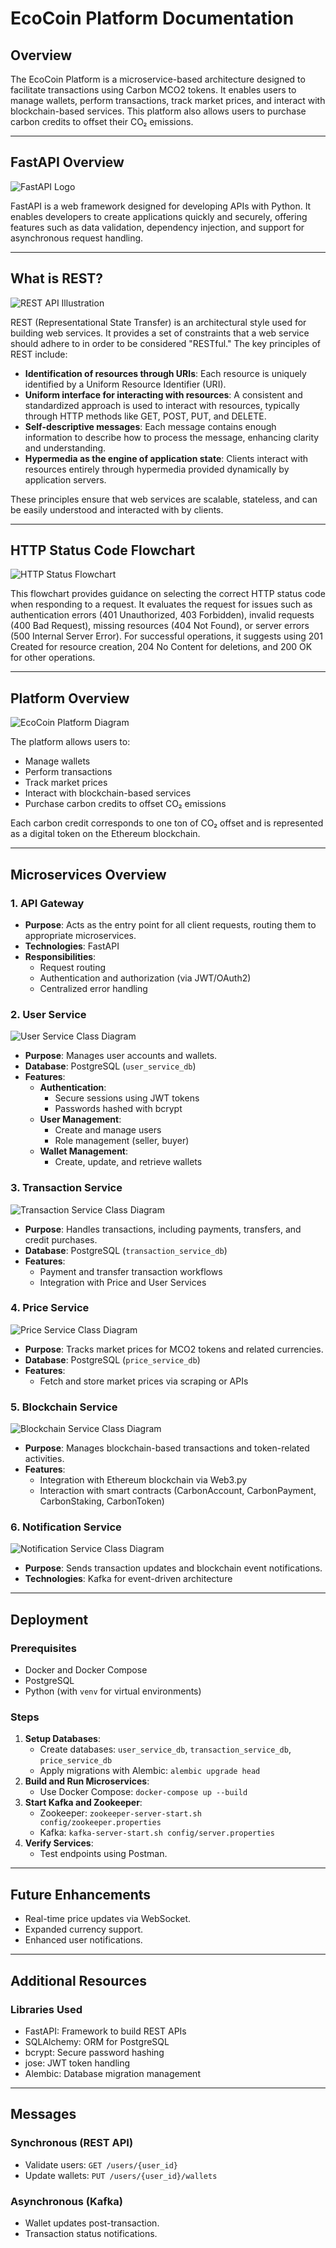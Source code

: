 # EcoCoin Platform Documentation

## Overview

The EcoCoin Platform is a microservice-based architecture designed to facilitate transactions using Carbon MCO2 tokens. It enables users to manage wallets, perform transactions, track market prices, and interact with blockchain-based services. This platform also allows users to purchase carbon credits to offset their CO₂ emissions.

---

## FastAPI Overview

![FastAPI Logo](image_readme/FastAPI_logo.png)

FastAPI is a web framework designed for developing APIs with Python. It enables developers to create applications quickly and securely, offering features such as data validation, dependency injection, and support for asynchronous request handling.

---

## What is REST?

![REST API Illustration](image_readme/REST_API.png)

REST (Representational State Transfer) is an architectural style used for building web services. It provides a set of constraints that a web service should adhere to in order to be considered "RESTful." The key principles of REST include:

- **Identification of resources through URIs**: Each resource is uniquely identified by a Uniform Resource Identifier (URI).
- **Uniform interface for interacting with resources**: A consistent and standardized approach is used to interact with resources, typically through HTTP methods like GET, POST, PUT, and DELETE.
- **Self-descriptive messages**: Each message contains enough information to describe how to process the message, enhancing clarity and understanding.
- **Hypermedia as the engine of application state**: Clients interact with resources entirely through hypermedia provided dynamically by application servers.

These principles ensure that web services are scalable, stateless, and can be easily understood and interacted with by clients.

---

## HTTP Status Code Flowchart

![HTTP Status Flowchart](image_readme/HTTP_status_codes.jpg)

This flowchart provides guidance on selecting the correct HTTP status code when responding to a request. It evaluates the request for issues such as authentication errors (401 Unauthorized, 403 Forbidden), invalid requests (400 Bad Request), missing resources (404 Not Found), or server errors (500 Internal Server Error). For successful operations, it suggests using 201 Created for resource creation, 204 No Content for deletions, and 200 OK for other operations.

---

## Platform Overview

![EcoCoin Platform Diagram](image_readme/Platform_Architecture.png)

The platform allows users to:

- Manage wallets
- Perform transactions
- Track market prices
- Interact with blockchain-based services
- Purchase carbon credits to offset CO₂ emissions

Each carbon credit corresponds to one ton of CO₂ offset and is represented as a digital token on the Ethereum blockchain.

---

## Microservices Overview

### 1. API Gateway

- **Purpose**: Acts as the entry point for all client requests, routing them to appropriate microservices.
- **Technologies**: FastAPI
- **Responsibilities**:
  - Request routing
  - Authentication and authorization (via JWT/OAuth2)
  - Centralized error handling

### 2. User Service

![User Service Class Diagram](image_readme/diagm_user_service.png)

- **Purpose**: Manages user accounts and wallets.
- **Database**: PostgreSQL (`user_service_db`)
- **Features**:
  - **Authentication**:
    - Secure sessions using JWT tokens
    - Passwords hashed with bcrypt
  - **User Management**:
    - Create and manage users
    - Role management (seller, buyer)
  - **Wallet Management**:
    - Create, update, and retrieve wallets

### 3. Transaction Service

![Transaction Service Class Diagram](image_readme/diagm_trans_normale.png)

- **Purpose**: Handles transactions, including payments, transfers, and credit purchases.
- **Database**: PostgreSQL (`transaction_service_db`)
- **Features**:
  - Payment and transfer transaction workflows
  - Integration with Price and User Services

### 4. Price Service

![Price Service Class Diagram](image_readme/diag_price_service.png)

- **Purpose**: Tracks market prices for MCO2 tokens and related currencies.
- **Database**: PostgreSQL (`price_service_db`)
- **Features**:
  - Fetch and store market prices via scraping or APIs

### 5. Blockchain Service

![Blockchain Service Class Diagram](image_readme/diagm_transaction.png)

- **Purpose**: Manages blockchain-based transactions and token-related activities.
- **Features**:
  - Integration with Ethereum blockchain via Web3.py
  - Interaction with smart contracts (CarbonAccount, CarbonPayment, CarbonStaking, CarbonToken)

### 6. Notification Service

![Notification Service Class Diagram](image_readme/diagram_Notif_service.png)

- **Purpose**: Sends transaction updates and blockchain event notifications.
- **Technologies**: Kafka for event-driven architecture

---

## Deployment

### Prerequisites

- Docker and Docker Compose
- PostgreSQL
- Python (with `venv` for virtual environments)

### Steps

1. **Setup Databases**:
   - Create databases: `user_service_db`, `transaction_service_db`, `price_service_db`
   - Apply migrations with Alembic: `alembic upgrade head`
2. **Build and Run Microservices**:
   - Use Docker Compose: `docker-compose up --build`
3. **Start Kafka and Zookeeper**:
   - Zookeeper: `zookeeper-server-start.sh config/zookeeper.properties`
   - Kafka: `kafka-server-start.sh config/server.properties`
4. **Verify Services**:
   - Test endpoints using Postman.

---

## Future Enhancements

- Real-time price updates via WebSocket.
- Expanded currency support.
- Enhanced user notifications.

---

## Additional Resources

### Libraries Used

- FastAPI: Framework to build REST APIs
- SQLAlchemy: ORM for PostgreSQL
- bcrypt: Secure password hashing
- jose: JWT token handling
- Alembic: Database migration management


---

## Messages

### Synchronous (REST API)
- Validate users: `GET /users/{user_id}`
- Update wallets: `PUT /users/{user_id}/wallets`

### Asynchronous (Kafka)
- Wallet updates post-transaction.
- Transaction status notifications.
